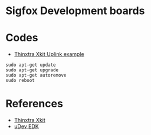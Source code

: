 # Sigfox Development boards


#  Codes


- [Thinxtra Xkit Uplink example](teste)
```
sudo apt-get update
sudo apt-get upgrade
sudo apt-get autoremove
sudo reboot
```

# References

- [Thinxtra Xkit](https://www.thinxtra.com/xkit/)
- [uDev EDK](https://github.com/udev-br/SIGFOX-EDK)
